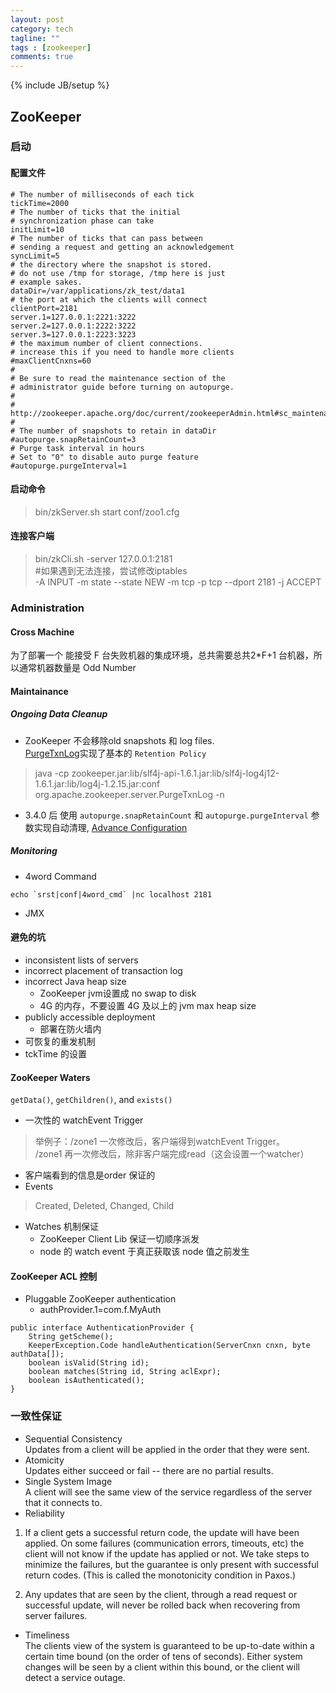 ```yaml
---
layout: post
category: tech
tagline: ""
tags : [zookeeper]
comments: true
---
```

{% include JB/setup %}

## ZooKeeper
### 启动
#### 配置文件
```
# The number of milliseconds of each tick
tickTime=2000
# The number of ticks that the initial 
# synchronization phase can take
initLimit=10
# The number of ticks that can pass between 
# sending a request and getting an acknowledgement
syncLimit=5
# the directory where the snapshot is stored.
# do not use /tmp for storage, /tmp here is just 
# example sakes.
dataDir=/var/applications/zk_test/data1
# the port at which the clients will connect
clientPort=2181
server.1=127.0.0.1:2221:3222
server.2=127.0.0.1:2222:3222
server.3=127.0.0.1:2223:3223
# the maximum number of client connections.
# increase this if you need to handle more clients
#maxClientCnxns=60
#
# Be sure to read the maintenance section of the 
# administrator guide before turning on autopurge.
#
# http://zookeeper.apache.org/doc/current/zookeeperAdmin.html#sc_maintenance
#
# The number of snapshots to retain in dataDir
#autopurge.snapRetainCount=3
# Purge task interval in hours
# Set to "0" to disable auto purge feature
#autopurge.purgeInterval=1

```
#### 启动命令
> bin/zkServer.sh start conf/zoo1.cfg

#### 连接客户端
> bin/zkCli.sh -server 127.0.0.1:2181  
> #如果遇到无法连接，尝试修改iptables  
> -A INPUT -m state --state NEW -m tcp -p tcp --dport 2181 -j ACCEPT  

  
  
### Administration
#### Cross Machine
为了部署一个 能接受 F 台失败机器的集成环境，总共需要总共2*F+1 台机器，所以通常机器数量是 Odd Number

#### Maintainance
##### Ongoing Data Cleanup
- ZooKeeper 不会移除old snapshots 和 log files.  
[PurgeTxnLog](http://zookeeper.apache.org/doc/r3.4.11/api/org/apache/zookeeper/server/PurgeTxnLog.html)实现了基本的 `Retention Policy`  
> java -cp zookeeper.jar:lib/slf4j-api-1.6.1.jar:lib/slf4j-log4j12-1.6.1.jar:lib/log4j-1.2.15.jar:conf org.apache.zookeeper.server.PurgeTxnLog <dataDir> <snapDir> -n <count>

- 3.4.0 后 使用 `autopurge.snapRetainCount` 和 `autopurge.purgeInterval` 参数实现自动清理, [Advance Configuration](http://zookeeper.apache.org/doc/r3.4.11/zookeeperAdmin.html#sc_advancedConfiguration)

##### Monitoring
- 4word Command
```
echo `srst|conf|4word_cmd` |nc localhost 2181  
```
- JMX

#### 避免的坑
- inconsistent lists of servers
- incorrect placement of transaction log
- incorrect Java heap size
  - ZooKeeper jvm设置成 no swap to disk
  - 4G 的内存，不要设置 4G 及以上的 jvm max heap size
- publicly accessible deployment
  - 部署在防火墙内
- 可恢复的重发机制
- tckTime 的设置
  
#### ZooKeeper Waters
`getData()`, `getChildren()`, and `exists()`  

- 一次性的 watchEvent Trigger
> 举例子：/zone1 一次修改后，客户端得到watchEvent Trigger。  
>/zone1 再一次修改后，除非客户端完成read（这会设置一个watcher）
- 客户端看到的信息是order 保证的
- Events
> Created, Deleted, Changed, Child

- Watches 机制保证
  - ZooKeeper Client Lib 保证一切顺序派发
  - node 的 watch event 于真正获取该 node 值之前发生

#### ZooKeeper ACL 控制
- Pluggable ZooKeeper authentication
  - authProvider.1=com.f.MyAuth
```
public interface AuthenticationProvider {
    String getScheme();
    KeeperException.Code handleAuthentication(ServerCnxn cnxn, byte authData[]);
    boolean isValid(String id);
    boolean matches(String id, String aclExpr);
    boolean isAuthenticated();
}
```

### 一致性保证
- Sequential Consistency  
Updates from a client will be applied in the order that they were sent.
- Atomicity  
Updates either succeed or fail -- there are no partial results.
- Single System Image  
A client will see the same view of the service regardless of the server that it connects to.
- Reliability  
1. If a client gets a successful return code, the update will have been applied. On some failures (communication errors, timeouts, etc) the client will not know if the update has applied or not. We take steps to minimize the failures, but the guarantee is only present with successful return codes. (This is called the monotonicity condition in Paxos.)

2. Any updates that are seen by the client, through a read request or successful update, will never be rolled back when recovering from server failures.

- Timeliness  
The clients view of the system is guaranteed to be up-to-date within a certain time bound (on the order of tens of seconds). Either system changes will be seen by a client within this bound, or the client will detect a service outage.